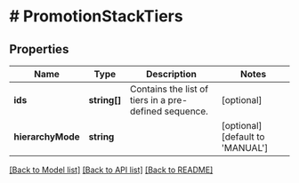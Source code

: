 # # PromotionStackTiers

## Properties

Name | Type | Description | Notes
------------ | ------------- | ------------- | -------------
**ids** | **string[]** | Contains the list of tiers in a pre-defined sequence. | [optional]
**hierarchyMode** | **string** |  | [optional] [default to 'MANUAL']

[[Back to Model list]](../../README.md#models) [[Back to API list]](../../README.md#endpoints) [[Back to README]](../../README.md)
